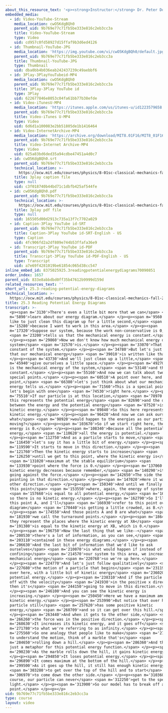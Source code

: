 ```yaml
---
about_this_resource_text: '<p><strong>Instructor:</strong> Dr. Peter Dourmashkin</p>'
embedded_media:
  - id: Video-YouTube-Stream
    media_location: cwO5KdgBQh0
    parent_uid: 9b769e77c71fb5be333e816c2eb3cc3a
    title: Video-YouTube-Stream
    type: Video
    uid: cd957c0fd58927d15ffaf9b3d6ed4126
  - id: Thumbnail-YouTube-JPG
    media_location: 'https://img.youtube.com/vi/cwO5KdgBQh0/default.jpg'
    parent_uid: 9b769e77c71fb5be333e816c2eb3cc3a
    title: Thumbnail-YouTube-JPG
    type: Thumbnail
    uid: dba0bb4b036eab242437239c49aebbf6
  - id: 3Play-3PlayYouTubeid-MP4
    media_location: cwO5KdgBQh0
    parent_uid: 9b769e77c71fb5be333e816c2eb3cc3a
    title: 3Play-3Play YouTube id
    type: 3Play
    uid: 622677846e8053c04fa61bb77b38efde
  - id: Video-iTunesU-MP4
    media_location: 'https://itunes.apple.com/us/itunes-u/id1223579658'
    parent_uid: 9b769e77c71fb5be333e816c2eb3cc3a
    title: Video-iTunes U-MP4
    type: Video
    uid: 6d6d1a100083e2bb51805de1b1416464
  - id: Video-InternetArchive-MP4
    media_location: 'https://archive.org/download/MIT8.01F16/MIT8_01F16_L25v03_360p.mp4'
    parent_uid: 9b769e77c71fb5be333e816c2eb3cc3a
    title: Video-Internet Archive-MP4
    type: Video
    uid: 025a83bd6ded35a94cdbe47451a4d0c7
  - id: cwO5KdgBQh0.srt
    parent_uid: 9b769e77c71fb5be333e816c2eb3cc3a
    technical_location: >-
      https://ocw.mit.edu/courses/physics/8-01sc-classical-mechanics-fall-2016/week-8-potential-energy-and-energy-conservation/25.3-reading-potential-energy-diagrams/25.3-reading-potential-energy-diagrams/cwO5KdgBQh0.srt
    title: 3play caption file
    type: null
    uid: c3f018740b44bd71c1dbfb425af544fe
  - id: cwO5KdgBQh0.pdf
    parent_uid: 9b769e77c71fb5be333e816c2eb3cc3a
    technical_location: >-
      https://ocw.mit.edu/courses/physics/8-01sc-classical-mechanics-fall-2016/week-8-potential-energy-and-energy-conservation/25.3-reading-potential-energy-diagrams/25.3-reading-potential-energy-diagrams/cwO5KdgBQh0.pdf
    title: 3play pdf file
    type: null
    uid: 165505d00d2913c735a13f7c7702a029
  - id: Caption-3Play YouTube id-SRT
    parent_uid: 9b769e77c71fb5be333e816c2eb3cc3a
    title: Caption-3Play YouTube id-SRT-English - US
    type: Caption
    uid: 4fc906fd2a2df809e744b53ffafa36e9
  - id: Transcript-3Play YouTube id-PDF
    parent_uid: 9b769e77c71fb5be333e816c2eb3cc3a
    title: Transcript-3Play YouTube id-PDF-English - US
    type: Transcript
    uid: a7e69f4281019be61854c065d38cc547
inline_embed_id: 8375025925.3readingpotentialenergydiagrams70090851
order_index: 1657
parent_uid: 833e8abbdbd0ff35b47612b9999d159d
related_resources_text: ''
short_url: 25.3-reading-potential-energy-diagrams
technical_location: >-
  https://ocw.mit.edu/courses/physics/8-01sc-classical-mechanics-fall-2016/week-8-potential-energy-and-energy-conservation/25.3-reading-potential-energy-diagrams/25.3-reading-potential-energy-diagrams
title: 25.3 Reading Potential Energy Diagrams
transcript: >-
  <p><span m='3130'>There's even a little bit more that we can</span> <span
  m='5890'>learn about our energy diagram.</span> </p><p><span m='9560'>And I'd
  like to just clean this diagram up for a little second,</span> <span
  m='15280'>because I want to work in this area.</span> </p><p><span
  m='17320'>Suppose our system, because the work non-conservative is 0,</span>
  <span m='23200'>tells us that the mechanical energy is constant.</span>
  </p><p><span m='29860'>Now we don't know how much mechanical energy our
  system</span> <span m='32570'>is.</span> </p><p><span m='33070'>That's a
  constant of the system.</span> </p><p><span m='34780'>But let's just suppose
  that our mechanical energy</span> <span m='39010'>is written like that.</span>
  </p><p><span m='43730'>And we'll just clean up a little,</span> <span
  m='45940'>give ourselves a little space.</span> </p><p><span m='49270'>So here
  is the mechanical energy of the system,</span> <span m='53140'>and that's a
  constant.</span> </p><p><span m='55160'>And now we can talk about two more
  special points.</span> </p><p><span m='60510'>A point over here, and at this
  point,</span> <span m='66380'>let's just think about what our mechanical
  energy tells us.</span> </p><p><span m='71560'>This is a special point, but
  let's begin with one</span> <span m='74530'>right here.</span> </p><p><span
  m='75510'>If our particle is at this location,</span> <span m='78970'>then
  this represents the potential energy</span> <span m='82690'>and the difference
  between the energy and the potential energy</span> <span m='87520'>is the
  kinetic energy.</span> </p><p><span m='89840'>So this here represents the
  kinetic energy.</span> </p><p><span m='96420'>And now we can ask ourselves
  what</span> <span m='98920'>would happen to the energies as our particle is
  moving?</span> </p><p><span m='103670'>So if we start right here, the kinetic
  energy is 0.</span> </p><p><span m='108340'>Because all the potential
  energy,</span> <span m='110620'>all the energy is potential.</span>
  </p><p><span m='112750'>And as a particle starts to move,</span> <span
  m='116450'>let's say it has a little bit of energy.</span> </p><p><span
  m='119590'>It starts to move in this direction.</span> </p><p><span
  m='121760'>Then the kinetic energy starts to increase</span> <span
  m='126250'>until we get to this point, where the kinetic energy is</span>
  <span m='131020'>maximum at the stable equilibrium</span> <span
  m='133930'>point where the force is 0.</span> </p><p><span m='137060'>Now the
  kinetic energy decreases because remember,</span> <span m='140290'>it's now
  going against the force.</span> </p><p><span m='142650'>The side the force was
  pointing in that direction.</span> </p><p><span m='147020'>Here it was in the
  other direction.</span> </p><p><span m='150340'>And until we finally get to
  this point</span> <span m='153550'>where, again, the energy of system</span>
  <span m='157660'>is equal to all potential energy,</span> <span m='160329'>and
  so there is no kinetic energy.</span> </p><p><span m='162790'>So I'll call
  this point A, and I'll</span> <span m='166930'>refer to this point over here,
  diagram</span> <span m='170440'>is getting a little crowded, as B.</span>
  </p><p><span m='174550'>And those points A and B are what</span> <span
  m='181930'>we call the turnaround points.</span> </p><p><span m='186400'>And
  they represent the places where the kinetic energy at XA</span> <span
  m='191380'>is equal to the kinetic energy at XB, which is 0.</span>
  </p><p><span m='196750'>Now the last thing that we like--</span> <span
  m='200530'>there's a lot of information, as you can see,</span> <span
  m='203110'>contained in these energy diagrams.</span> </p><p><span
  m='206630'>And the last bit of information that we'd like to ask
  ourselves</span> <span m='210070'>is what would happen if instead of having--
  confining</span> <span m='214570'>our system to this area, we increased our
  mechanical energy</span> <span m='220760'>so we're up here.</span>
  </p><p><span m='224770'>And let's just follow qualitatively</span> <span
  m='227680'>the motion of a particle that begins</span> <span m='231190'>say,
  over here, with a little bit of kinetic energy</span> <span m='236020'>and
  potential energy.</span> </p><p><span m='238310'>And if the particle starts
  off with the velocity</span> <span m='241930'>in the positive x direction,
  then it's</span> <span m='244150'>going to move in this direction.</span>
  </p><p><span m='246100'>And you can see the kinetic energy is
  increasing.</span> </p><p><span m='250450'>Here we have a maximum amount of
  kinetic energy.</span> </p><p><span m='253990'>But notice that over here the
  particle still</span> <span m='257620'>has some positive kinetic
  energy,</span> <span m='260709'>and so it can get over this hill.</span>
  </p><p><span m='263440'>And when it gets to the other side,</span> <span
  m='266260'>the force was in the positive direction.</span> </p><p><span
  m='268630'>It increases its kinetic energy, and it goes off</span> <span
  m='271780'>to what we're referring to as infinity.</span> </p><p><span
  m='275560'>So one analogy that people like to make</span> <span m='279820'>is
  to understand the motion, think of a marble that's</span> <span
  m='284650'>rolling down a hill.</span> </p><p><span m='286360'>And this is
  just a metaphor for this potential energy function.</span> </p><p><span
  m='290230'>As the marble rolls down the hill, it gains kinetic energy.</span>
  </p><p><span m='294850'>It loses potential energy.</span> </p><p><span
  m='296890'>It comes maximum at the bottom of the hill.</span> </p><p><span
  m='299500'>As it goes up the hill, it still has enough kinetic energy</span>
  <span m='303280'>to get over the top of the hill and to start</span> <span
  m='306970'>to come down the other side.</span> </p><p><span m='310360'>And of
  course, our particle can never</span> <span m='312250'>get to the speed of
  light.</span> </p><p><span m='313900'>So our model has to break off at one
  point.</span> </p><p></p>
uid: 9b769e77c71fb5be333e816c2eb3cc3a
type: course
layout: video
---
```


